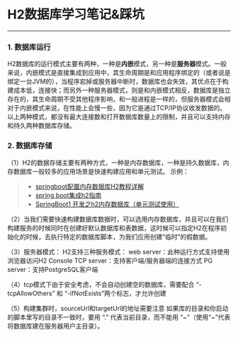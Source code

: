 # H2数据库学习笔记&踩坑

------

### 1. 数据库运行

H2数据库的运行模式主要有两种，一种是**内嵌**模式，另一种是**服务器**模式。一般来说，内嵌模式是直接集成到应用中，其生命周期是和应用程序绑定的（或者说是绑定一台JVM的），当程序宕掉或服务器中断时，数据库也会失效，其优点在于构建成本低，连接快；而另外一种服务器模式，则是和内嵌模式相反，数据库是独立存在的，其生命周期不受其他程序影响，和一般进程是一样的，但服务器模式会相对于内嵌模式来说，在性能上会慢一些，因为它是通过TCP/IP协议收发数据的。以上两种模式，都没有最大连接数和打开数据库数量上的限制，并且可以支持内存和持久两种数据库存储。

### 2. 数据库存储
（1）H2的数据存储主要有两种方式，一种是内存数据库，一种是持久数据库，内存数据库一般较多的应用场景是快速构建应用和单元测试。
示例：
> * [springboot配置内存数据库H2教程详解](https://www.jb51.net/article/118092.htm)
> * [spring boot集成h2指南](https://segmentfault.com/a/1190000007002140)
> * [SpringBoot1 开发之h2内存数据库（单元测试使用）](https://www.jianshu.com/p/57f6f5d3d008)

（2）当我们需要快速构建数据库数据时，可以选用内存数据库，并且可以在我们构建服务的时候同时在创建好默认数据库和表数据，这时候可以指定H2在程序初始化的时候，去执行特定的数据库脚本，为我们应用创建“临时”的假数据。

（3）服务器模式：
H2支持三种服务模式： 
web server：此种运行方式支持使用浏览器访问H2 Console 
TCP server：支持客户端/服务器端的连接方式 
PG server：支持PostgreSQL客户端

（4）tcp模式下由于安全考虑，不会自动创建空的数据库，需要配合 “-tcpAllowOthers” 和 “-ifNotExists”两个标志，才允许创建

（5）构建集群时，sourceUrl和targetUrl的地址需要注意 如果库的目录和你启动的脚本里写的目录不一致时，要用 “.” 代表当前目录，而不能用 “\~”（使用“\~”代表将数据库建在服务器用户主目录）。




